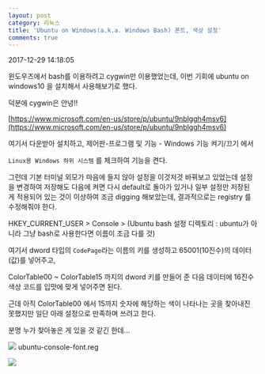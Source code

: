 ```yaml
---
layout: post
category: 리눅스
title: 'Ubuntu on Windows(a.k.a. Windows Bash) 폰트, 색상 설정'
comments: true
---
```


2017-12-29 14:18:05


윈도우즈에서 bash를 이용하려고 cygwin만 이용했었는데, 이번 기회에 ubuntu on windows10 을 설치해서 사용해보기로
했다.

덕분에 cygwin은 안녕!!

[https://www.microsoft.com/en-us/store/p/ubuntu/9nblggh4msv6](https://www.microsoft.com/en-us/store/p/ubuntu/9nblggh4msv6)

  

여기서 다운받아 설치하고, 제어판-프로그램 및 기능 - Windows 기능 켜기/끄기 에서

`Linux용 Windows 하위 시스템` 를 체크하여 기능을 켠다.

  

그런데 기본 터미널 외모가 마음에 들지 않아 설정을 이것저것 바꿔보고 있었는데 설정을 변경하여 저장해도 다음에 켜면 다시 default로
돌아가 있거나 일부 설정만 저장된 게 적용되어 있는 것이 이상하여 조금 digging 해보았는데, 결과적으로는 registry 를 수정해줘야
한다.

  

HKEY_CURRENT_USER > Console > (Ubuntu bash 설정 디렉토리 : ubuntu가 아니라 그냥 bash로
사용한다면 이름이 조금 다를 것)

  

여기서 dword 타입의 `CodePage`라는 이름의 키를 생성하고 65001(10진수)의 데이터(값)를 넣어주고,

ColorTable00 ~ ColorTable15 까지의 dword 키를 만들어 준 다음 데이터에 16진수 색상 코드를 입맛에 맞게 넣어주면
된다.

근데 아직 ColorTable00 에서 15까지 숫자에 해당하는 색이 나타나는 곳을 찾아내진 못했지만 일단 아래 설정으로 만족하며 쓰려고
한다.

분명 누가 찾아놓은 게 있을 것 같긴 한데...

  

![][link0]
ubuntu-console-font.reg

  

![][link1]


[link0]:https://t1.daumcdn.net/tistory_admin/blogs/image/extension/unknown.gif?_version_=4fe9c061b33a32c9a5e3bc4fdd05ddf588b63638
[link1]:https://t1.daumcdn.net/cfile/tistory/996B724C5A45CF5733
